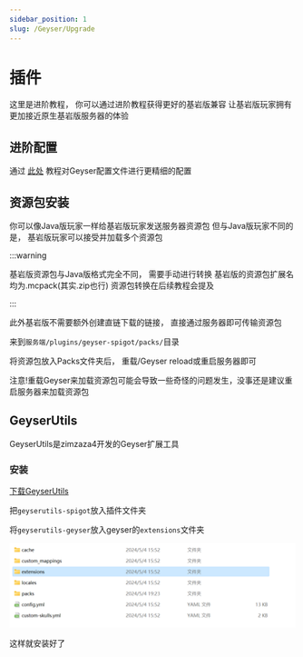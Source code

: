 ```yaml
---
sidebar_position: 1
slug: /Geyser/Upgrade
---
```


# 插件

这里是进阶教程， 你可以通过进阶教程获得更好的基岩版兼容
让基岩版玩家拥有更加接近原生基岩版服务器的体验

## 进阶配置

通过 [此处](https://docs.superiormc.cn/v/geyser-wiki/user-guide/li-jie-pei-zhi) 教程对Geyser配置文件进行更精细的配置

## 资源包安装

你可以像Java版玩家一样给基岩版玩家发送服务器资源包
但与Java版玩家不同的是， 基岩版玩家可以接受并加载多个资源包

:::warning

基岩版资源包与Java版格式完全不同， 需要手动进行转换
基岩版的资源包扩展名均为.mcpack(其实.zip也行)
资源包转换在后续教程会提及

:::

此外基岩版不需要额外创建直链下载的链接， 直接通过服务器即可传输资源包

来到`服务端/plugins/geyser-spigot/packs/`目录

将资源包放入Packs文件夹后， 重载/Geyser reload或重启服务器即可

注意!重载Geyser来加载资源包可能会导致一些奇怪的问题发生，没事还是建议重启服务器来加载资源包

## GeyserUtils

GeyserUtils是zimzaza4开发的Geyser扩展工具

### 安装

[下载GeyserUtils](https://github.com/zimzaza4/GeyserUtils)

把`geyserutils-spigot`放入插件文件夹

将`geyserutils-geyser`放入geyser的`extensions`文件夹

![](_image/Geyser5.png)

这样就安装好了
